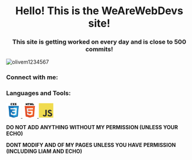 <h1 align="center">Hello! This is the WeAreWebDevs site!</h1>
<h3 align="center">This site is getting worked on every day and is close to 500 commits!</h3>

<p align="left"> <img src="https://komarev.com/ghpvc/?username=olivem1234567&label=Profile%20views&color=0e75b6&style=flat" alt="olivem1234567" /> </p>

<h3 align="left">Connect with me:</h3>
<p align="left">
</p>

<h3 align="left">Languages and Tools:</h3>
<p align="left"> <a href="https://www.w3schools.com/css/" target="_blank" rel="noreferrer"> <img src="https://raw.githubusercontent.com/devicons/devicon/master/icons/css3/css3-original-wordmark.svg" alt="css3" width="40" height="40"/> </a> <a href="https://www.w3.org/html/" target="_blank" rel="noreferrer"> <img src="https://raw.githubusercontent.com/devicons/devicon/master/icons/html5/html5-original-wordmark.svg" alt="html5" width="40" height="40"/> </a> <a href="https://developer.mozilla.org/en-US/docs/Web/JavaScript" target="_blank" rel="noreferrer"> <img src="https://raw.githubusercontent.com/devicons/devicon/master/icons/javascript/javascript-original.svg" alt="javascript" width="40" height="40"/> </a> </p>

<b>DO NOT ADD ANYTHING WITHOUT MY PERMISSION (UNLESS YOUR ECHO)</b>

<b>DONT MODIFY AND OF MY PAGES UNLESS YOU HAVE PERMISSION (INCLUDING LIAM AND ECHO)</b>
